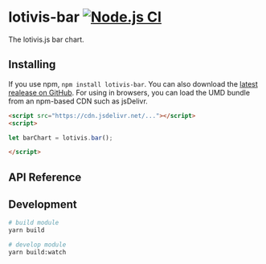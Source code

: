 # lotivis-bar [![Node.js CI](https://github.com/lukasdanckwerth/lotivis-bar/actions/workflows/node.js.yml/badge.svg?branch=main)](https://github.com/lukasdanckwerth/lotivis-bar/actions/workflows/node.js.yml)

The lotivis.js bar chart.

## Installing

If you use npm, `npm install lotivis-bar`. You can also download the [latest realease on GitHub](https://github.com/lukasdanckwerth/lotivis-bar/releases/latest). For using in browsers, you can load the UMD bundle from an npm-based CDN such as jsDelivr.

```html
<script src="https://cdn.jsdelivr.net/..."></script>
<script>

let barChart = lotivis.bar();

</script>

```

## API Reference

## Development

```bash
# build module
yarn build

# develop module
yarn build:watch
```